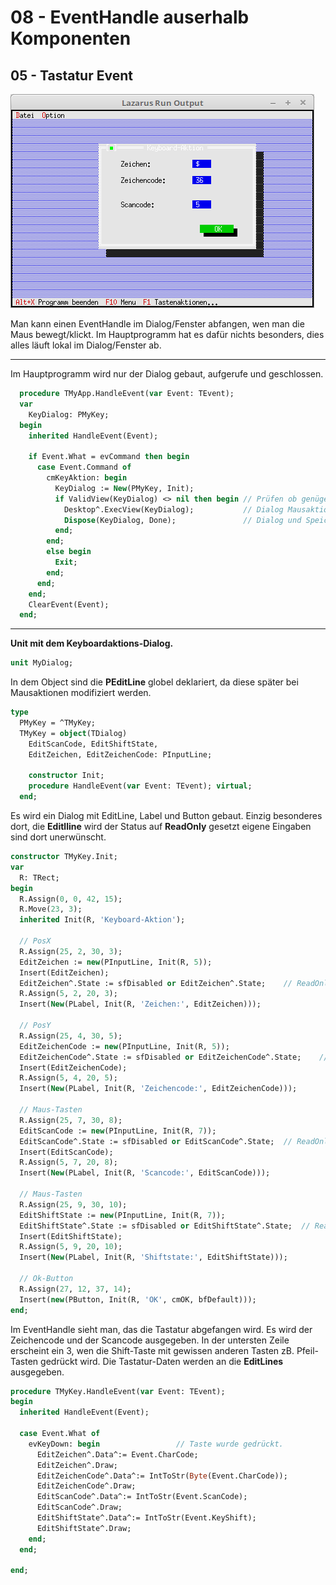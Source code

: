 # 08 - EventHandle auserhalb Komponenten
## 05 - Tastatur Event

![image.png](image.png)

Man kann einen EventHandle im Dialog/Fenster abfangen, wen man die Maus bewegt/klickt.
Im Hauptprogramm hat es dafür nichts besonders, dies alles läuft lokal im Dialog/Fenster ab.

---
Im Hauptprogramm wird nur der Dialog gebaut, aufgerufe und geschlossen.

```pascal
  procedure TMyApp.HandleEvent(var Event: TEvent);
  var
    KeyDialog: PMyKey;
  begin
    inherited HandleEvent(Event);

    if Event.What = evCommand then begin
      case Event.Command of
        cmKeyAktion: begin
          KeyDialog := New(PMyKey, Init);
          if ValidView(KeyDialog) <> nil then begin // Prüfen ob genügend Speicher.
            Desktop^.ExecView(KeyDialog);           // Dialog Mausaktion ausführen.
            Dispose(KeyDialog, Done);               // Dialog und Speicher frei geben.
          end;
        end;
        else begin
          Exit;
        end;
      end;
    end;
    ClearEvent(Event);
  end;
```


---
**Unit mit dem Keyboardaktions-Dialog.**
<br>

```pascal
unit MyDialog;

```

In dem Object sind die **PEditLine** globel deklariert, da diese später bei Mausaktionen modifiziert werden.

```pascal
type
  PMyKey = ^TMyKey;
  TMyKey = object(TDialog)
    EditScanCode, EditShiftState,
    EditZeichen, EditZeichenCode: PInputLine;

    constructor Init;
    procedure HandleEvent(var Event: TEvent); virtual;
  end;

```

Es wird ein Dialog mit EditLine, Label und Button gebaut.
Einzig besonderes dort, die **Editlline** wird der Status auf **ReadOnly** gesetzt eigene Eingaben sind dort unerwünscht.

```pascal
constructor TMyKey.Init;
var
  R: TRect;
begin
  R.Assign(0, 0, 42, 15);
  R.Move(23, 3);
  inherited Init(R, 'Keyboard-Aktion');

  // PosX
  R.Assign(25, 2, 30, 3);
  EditZeichen := new(PInputLine, Init(R, 5));
  Insert(EditZeichen);
  EditZeichen^.State := sfDisabled or EditZeichen^.State;    // ReadOnly
  R.Assign(5, 2, 20, 3);
  Insert(New(PLabel, Init(R, 'Zeichen:', EditZeichen)));

  // PosY
  R.Assign(25, 4, 30, 5);
  EditZeichenCode := new(PInputLine, Init(R, 5));
  EditZeichenCode^.State := sfDisabled or EditZeichenCode^.State;    // ReadOnly
  Insert(EditZeichenCode);
  R.Assign(5, 4, 20, 5);
  Insert(New(PLabel, Init(R, 'Zeichencode:', EditZeichenCode)));

  // Maus-Tasten
  R.Assign(25, 7, 30, 8);
  EditScanCode := new(PInputLine, Init(R, 7));
  EditScanCode^.State := sfDisabled or EditScanCode^.State;  // ReadOnly
  Insert(EditScanCode);
  R.Assign(5, 7, 20, 8);
  Insert(New(PLabel, Init(R, 'Scancode:', EditScanCode)));

  // Maus-Tasten
  R.Assign(25, 9, 30, 10);
  EditShiftState := new(PInputLine, Init(R, 7));
  EditShiftState^.State := sfDisabled or EditShiftState^.State;  // ReadOnly
  Insert(EditShiftState);
  R.Assign(5, 9, 20, 10);
  Insert(New(PLabel, Init(R, 'Shiftstate:', EditShiftState)));

  // Ok-Button
  R.Assign(27, 12, 37, 14);
  Insert(new(PButton, Init(R, 'OK', cmOK, bfDefault)));
end;

```

Im EventHandle sieht man, das die Tastatur abgefangen wird. Es wird der Zeichencode und der Scancode ausgegeben.
In der untersten Zeile erscheint ein 3, wen die Shift-Taste mit gewissen anderen Tasten zB. Pfeil-Tasten gedrückt wird.
Die Tastatur-Daten werden an die **EditLines** ausgegeben.

```pascal
procedure TMyKey.HandleEvent(var Event: TEvent);
begin
  inherited HandleEvent(Event);

  case Event.What of
    evKeyDown: begin                 // Taste wurde gedrückt.
      EditZeichen^.Data^:= Event.CharCode;
      EditZeichen^.Draw;
      EditZeichenCode^.Data^:= IntToStr(Byte(Event.CharCode));
      EditZeichenCode^.Draw;
      EditScanCode^.Data^:= IntToStr(Event.ScanCode);
      EditScanCode^.Draw;
      EditShiftState^.Data^:= IntToStr(Event.KeyShift);
      EditShiftState^.Draw;
    end;
  end;

end;

```


